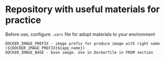 # Repository with useful materials for practice

Before use, configure `.vars` file for adopt materials to your environment

    DOCKER_IMAGE_PREFIX - image prefix for produce image with right name (${DOCKER_IMAGE_PREFIX}${app_name})
    DOCKER_IMAGE_BASE - base image. Use in Dockerfile in FROM section
